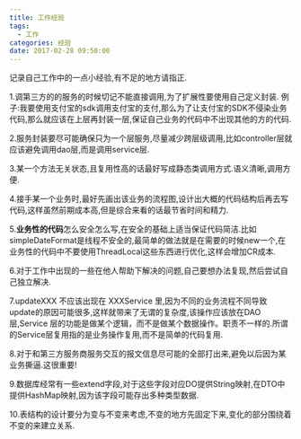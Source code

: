 ```yaml
---
title: 工作经验
tags:
  - 工作
categories: 经验
date: 2017-02-28 09:50:00
---
```


记录自己工作中的一点小经验,有不足的地方请指正.

1.调第三方的的服务的时候切记不能直接调用,为了扩展性要使用自己定义封装.
例子:我要使用支付宝的sdk调用支付宝的支付,那么为了让支付宝的SDK不侵染业务代码,那么就应该在上层再封装一层,保证自己业务的代码中不出现其他的方的代码.

2.服务封装要尽可能确保只为一个层服务,尽量减少跨层级调用,比如controller层就应该避免调用dao层,而是调用service层.

3.某一个方法无关状态,且复用性高的话最好写成静态类调用方式.语义清晰,调用方便.

4.接手某一个业务时,最好先画出该业务的流程图,设计出大概的代码结构后再去写代码,这样虽然前期成本高,但是综合来看的话最节省时间和精力.

5.**业务性的代码**怎么安全怎么写,在安全的基础上适当保证代码简洁.比如simpleDateFormat是线程不安全的,最简单的做法就是在需要的时候new一个,在业务性的代码中不要使用ThreadLocal这些东西进行优化,这样会增加CR成本.

6.对于工作中出现的一些在他人帮助下解决的问题,自己要想办法复现,然后尝试自己独立解决.

7.updateXXX 不应该出现在 XXXService 里,因为不同的业务流程不同导致update的原因可能很多,这样就带来了无谓的复杂度,该操作应该放在DAO层,Service 层的功能是做某个逻辑，而不是做某个数据操作。职责不一样的.所谓的Service层复用指的是业务操作复用,而不是简单的代码复用.

8.对于和第三方服务商服务交互的报文信息尽可能的全部打出来,避免以后因为某业务撕逼.这很重要!

9.数据库经常有一些extend字段,对于这些字段对应DO提供String映射,在DTO中提供HashMap映射,因为该字段可能存出多种类型数据.

10.表结构的设计要分为变与不变来考虑,不变的地方先固定下来,变化的部分围绕着不变的来建立关系.

